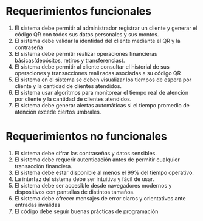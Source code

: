 # Requerimientos funcionales
1. El sistema debe permitir al administrador registrar un cliente y generar el código QR con todos sus datos personales y sus montos.
2. El sistema debe validar la identidad del cliente mediante el QR y la contraseña
3. El sistema debe permitir realizar operaciones financieras básicas(depósitos, retiros y transferencias).
4. El sistema debe permitir al cliente consultar el historial de sus operaciones y transacciones realizadas asociadas a su código QR
5. El sistema en el sistema se deben visualizar los tiempos de espera por cliente y la cantidad de clientes atendidos.
6. El sistema usar algoritmos para monitorear el tiempo real de atención por cliente y la cantidad de clientes atendidos.
7. El sistema debe generar alertas automáticas si el tiempo promedio de atención excede ciertos umbrales.

# Requerimientos no funcionales
1. El sistema debe cifrar las contraseñas y datos sensibles.
2. El sistema debe requerir autenticación antes de permitir cualquier transacción financiera.
3. El sistema debe estar disponible al menos el 99% del tiempo operativo.
4. La interfaz del sistema debe ser intuitiva y fácil de usar.
5. El sistema debe ser accesible desde navegadores modernos y dispositivos con pantallas de distintos tamaños.
6. El sistema debe ofrecer mensajes de error claros y orientativos ante entradas inválidas
7. El código debe seguir buenas prácticas de programación